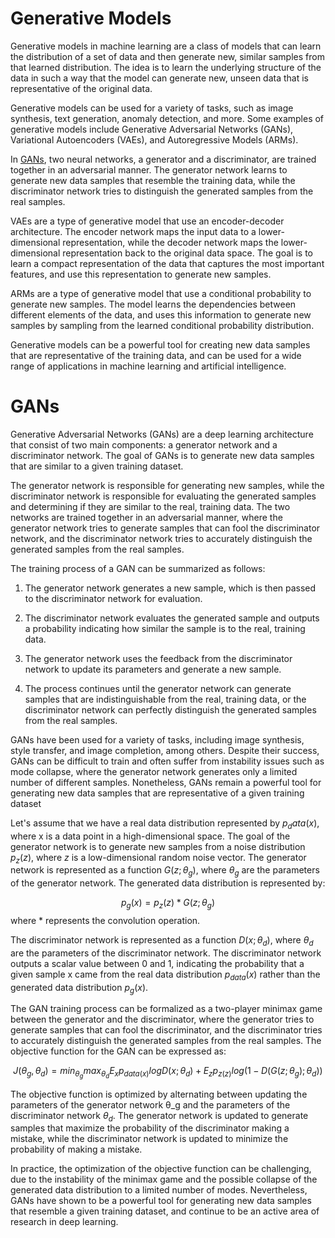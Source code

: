# Generative Models
Generative models in machine learning are a class of models that can learn the distribution of a set of data and then generate new, similar samples from that learned distribution. The idea is to learn the underlying structure of the data in such a way that the model can generate new, unseen data that is representative of the original data.

Generative models can be used for a variety of tasks, such as image synthesis, text generation, anomaly detection, and more. Some examples of generative models include Generative Adversarial Networks (GANs), Variational Autoencoders (VAEs), and Autoregressive Models (ARMs).

In [GANs](#gans), two neural networks, a generator and a discriminator, are trained together in an adversarial manner. The generator network learns to generate new data samples that resemble the training data, while the discriminator network tries to distinguish the generated samples from the real samples.

VAEs are a type of generative model that use an encoder-decoder architecture. The encoder network maps the input data to a lower-dimensional representation, while the decoder network maps the lower-dimensional representation back to the original data space. The goal is to learn a compact representation of the data that captures the most important features, and use this representation to generate new samples.

ARMs are a type of generative model that use a conditional probability to generate new samples. The model learns the dependencies between different elements of the data, and uses this information to generate new samples by sampling from the learned conditional probability distribution.

Generative models can be a powerful tool for creating new data samples that are representative of the training data, and can be used for a wide range of applications in machine learning and artificial intelligence.

# GANs
Generative Adversarial Networks (GANs) are a deep learning architecture that consist of two main components: a generator network and a discriminator network. The goal of GANs is to generate new data samples that are similar to a given training dataset.

The generator network is responsible for generating new samples, while the discriminator network is responsible for evaluating the generated samples and determining if they are similar to the real, training data. The two networks are trained together in an adversarial manner, where the generator network tries to generate samples that can fool the discriminator network, and the discriminator network tries to accurately distinguish the generated samples from the real samples.

The training process of a GAN can be summarized as follows:

1. The generator network generates a new sample, which is then passed to the discriminator network for evaluation.

2. The discriminator network evaluates the generated sample and outputs a probability indicating how similar the sample is to the real, training data.

3. The generator network uses the feedback from the discriminator network to update its parameters and generate a new sample.

4. The process continues until the generator network can generate samples that are indistinguishable from the real, training data, or the discriminator network can perfectly distinguish the generated samples from the real samples.

GANs have been used for a variety of tasks, including image synthesis, style transfer, and image completion, among others. Despite their success, GANs can be difficult to train and often suffer from instability issues such as mode collapse, where the generator network generates only a limited number of different samples. Nonetheless, GANs remain a powerful tool for generating new data samples that are representative of a given training dataset

Let's assume that we have a real data distribution represented by $p_data(x)$, where x is a data point in a high-dimensional space. The goal of the generator network is to generate new samples from a noise distribution $p_z(z)$, where $z$ is a low-dimensional random noise vector. The generator network is represented as a function $G(z; θ_g)$, where $θ_g$ are the parameters of the generator network. The generated data distribution is represented by:

$$p_g(x) = p_z(z) * G(z; θ_g)$$ where $*$ represents the convolution operation.

The discriminator network is represented as a function $D(x; θ_d)$, where $θ_d$ are the parameters of the discriminator network. The discriminator network outputs a scalar value between $0$ and $1$, indicating the probability that a given sample x came from the real data distribution $p_{data}(x)$ rather than the generated data distribution $p_g(x)$.

The GAN training process can be formalized as a two-player minimax game between the generator and the discriminator, where the generator tries to generate samples that can fool the discriminator, and the discriminator tries to accurately distinguish the generated samples from the real samples. The objective function for the GAN can be expressed as:

$$J(θ_g, θ_d) = min_{θ_g} max_{θ_d} E_{x}p_{data(x)}{log D(x;θ_d)} + E_{z}p_{z(z)}{log(1 - D(G(z; θ_g); θ_d))}$$

The objective function is optimized by alternating between updating the parameters of the generator network θ_g and the parameters of the discriminator network $θ_d$. The generator network is updated to generate samples that maximize the probability of the discriminator making a mistake, while the discriminator network is updated to minimize the probability of making a mistake.

In practice, the optimization of the objective function can be challenging, due to the instability of the minimax game and the possible collapse of the generated data distribution to a limited number of modes. Nevertheless, GANs have shown to be a powerful tool for generating new data samples that resemble a given training dataset, and continue to be an active area of research in deep learning.
